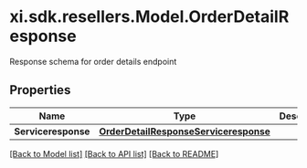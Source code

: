 # xi.sdk.resellers.Model.OrderDetailResponse
Response schema for order details endpoint

## Properties

Name | Type | Description | Notes
------------ | ------------- | ------------- | -------------
**Serviceresponse** | [**OrderDetailResponseServiceresponse**](OrderDetailResponseServiceresponse.md) |  | [optional] 

[[Back to Model list]](../README.md#documentation-for-models) [[Back to API list]](../README.md#documentation-for-api-endpoints) [[Back to README]](../README.md)

